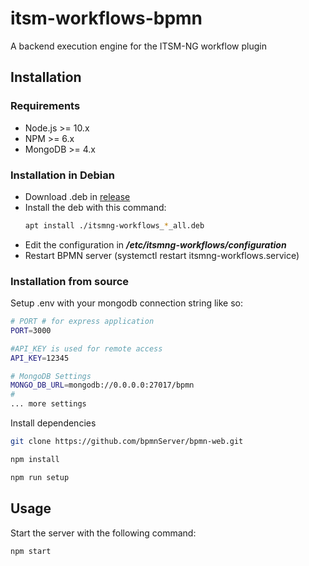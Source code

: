 # itsm-workflows-bpmn
A backend execution engine for the ITSM-NG workflow plugin

## Installation

### Requirements

* Node.js >= 10.x
* NPM >= 6.x
* MongoDB >= 4.x

### Installation in Debian
* Download .deb in [release](https://github.com/itsmng/itsm-workflows-bpmn/releases)
* Install the deb with this command:
    ```bash
    apt install ./itsmng-workflows_*_all.deb
    ```
* Edit the configuration in ***/etc/itsmng-workflows/configuration***
* Restart BPMN server (systemctl restart itsmng-workflows.service)

### Installation from source
Setup .env with your mongodb connection string like so:

```bash
# PORT # for express application
PORT=3000

#API_KEY is used for remote access
API_KEY=12345

# MongoDB Settings
MONGO_DB_URL=mongodb://0.0.0.0:27017/bpmn
#
... more settings
```
Install dependencies
```bash
git clone https://github.com/bpmnServer/bpmn-web.git

npm install

npm run setup
```

## Usage
Start the server with the following command:
```bash
npm start
```
